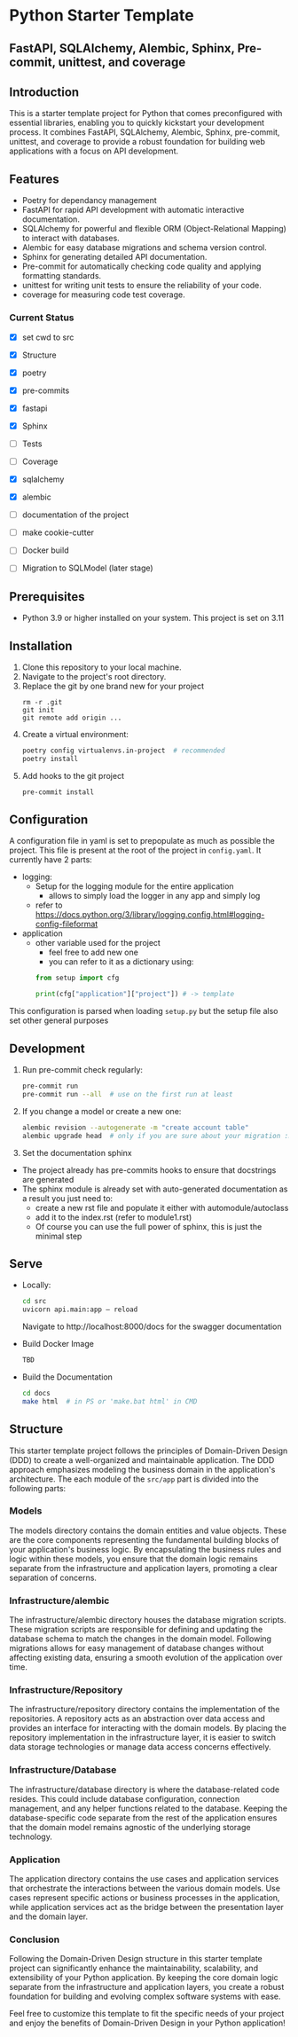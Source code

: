 # Python Starter Template
## FastAPI, SQLAlchemy, Alembic, Sphinx, Pre-commit, unittest, and coverage

## Introduction
This is a starter template project for Python that comes preconfigured with essential libraries, enabling you to quickly kickstart your development process. It combines FastAPI, SQLAlchemy, Alembic, Sphinx, pre-commit, unittest, and coverage to provide a robust foundation for building web applications with a focus on API development.

## Features
- Poetry for dependancy management
- FastAPI for rapid API development with automatic interactive documentation.
- SQLAlchemy for powerful and flexible ORM (Object-Relational Mapping) to interact with databases.
- Alembic for easy database migrations and schema version control.
- Sphinx for generating detailed API documentation.
- Pre-commit for automatically checking code quality and applying formatting standards.
- unittest for writing unit tests to ensure the reliability of your code.
- coverage for measuring code test coverage.

### Current Status

- [x] set cwd to src
- [x] Structure
- [x] poetry
- [x] pre-commits
- [x] fastapi
- [x] Sphinx
- [ ] Tests
- [ ] Coverage
- [x] sqlalchemy
- [x] alembic
- [ ] documentation of the project
- [ ] make cookie-cutter
- [ ] Docker build
- [ ] Migration to SQLModel (later stage)


## Prerequisites
- Python 3.9 or higher installed on your system. This project is set on 3.11

## Installation

1. Clone this repository to your local machine.
2. Navigate to the project's root directory.
1. Replace the git by one brand new for your project
    ```
    rm -r .git
    git init
    git remote add origin ...
    ```
1. Create a virtual environment:
    ```bash
    poetry config virtualenvs.in-project  # recommended
    poetry install
    ```
2. Add hooks to the git project
    ```bash
    pre-commit install
    ```

## Configuration

A configuration file in yaml is set to prepopulate as much as possible the project. This file is present at the root of the project in `config.yaml`. It currently have 2 parts:

- logging:
   - Setup for the logging module for the entire application
      - allows to simply load the logger in any app and simply log
   - refer to https://docs.python.org/3/library/logging.config.html#logging-config-fileformat
- application
   - other variable used for the project
      - feel free  to add new one
      - you can refer to it as a dictionary using:
      ```py
      from setup import cfg

      print(cfg["application"]["project"]) # -> template
      ```
This configuration is parsed when loading `setup.py` but the setup file also set other general purposes

## Development

1. Run pre-commit check regularly:
    ```bash
    pre-commit run
    pre-commit run --all  # use on the first run at least
    ```

2. If you change a model or create a new one:
    ```bash
    alembic revision --autogenerate -m "create account table"
    alembic upgrade head  # only if you are sure about your migration :D
    ```

3. Set the documentation sphinx

- The project already has pre-commits hooks to ensure that docstrings are generated
- The sphinx module is already set with auto-generated documentation as a result you just need to:
   - create a new rst file and populate it either with automodule/autoclass
   - add it to the index.rst (refer to module1.rst)
   - Of course you can use the full power of sphinx, this is just the minimal step

## Serve

- Locally:
    ```bash
    cd src
    uvicorn api.main:app — reload
    ```
    Navigate to http://localhost:8000/docs for the swagger documentation

- Build Docker Image
    ```bash
    TBD
    ```

- Build the Documentation
    ```bash
    cd docs
    make html  # in PS or 'make.bat html' in CMD
    ```

## Structure

This starter template project follows the principles of Domain-Driven Design (DDD) to create a well-organized and maintainable application. The DDD approach emphasizes modeling the business domain in the application's architecture. The each module of the `src/app` part is divided into the following parts:

### Models
The models directory contains the domain entities and value objects. These are the core components representing the fundamental building blocks of your application's business logic. By encapsulating the business rules and logic within these models, you ensure that the domain logic remains separate from the infrastructure and application layers, promoting a clear separation of concerns.

### Infrastructure/alembic
The infrastructure/alembic directory houses the database migration scripts. These migration scripts are responsible for defining and updating the database schema to match the changes in the domain model. Following migrations allows for easy management of database changes without affecting existing data, ensuring a smooth evolution of the application over time.

### Infrastructure/Repository
The infrastructure/repository directory contains the implementation of the repositories. A repository acts as an abstraction over data access and provides an interface for interacting with the domain models. By placing the repository implementation in the infrastructure layer, it is easier to switch data storage technologies or manage data access concerns effectively.

### Infrastructure/Database
The infrastructure/database directory is where the database-related code resides. This could include database configuration, connection management, and any helper functions related to the database. Keeping the database-specific code separate from the rest of the application ensures that the domain model remains agnostic of the underlying storage technology.

### Application
The application directory contains the use cases and application services that orchestrate the interactions between the various domain models. Use cases represent specific actions or business processes in the application, while application services act as the bridge between the presentation layer and the domain layer.

### Conclusion
Following the Domain-Driven Design structure in this starter template project can significantly enhance the maintainability, scalability, and extensibility of your Python application. By keeping the core domain logic separate from the infrastructure and application layers, you create a robust foundation for building and evolving complex software systems with ease.

Feel free to customize this template to fit the specific needs of your project and enjoy the benefits of Domain-Driven Design in your Python application!
